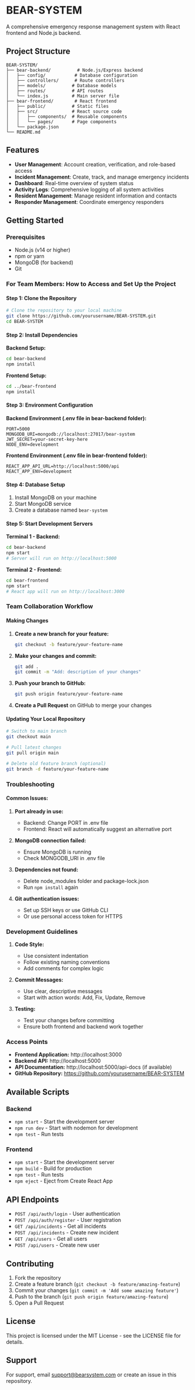 # BEAR-SYSTEM

A comprehensive emergency response management system with React frontend and Node.js backend.

## Project Structure

```
BEAR-SYSTEM/
├── bear-backend/          # Node.js/Express backend
│   ├── config/           # Database configuration
│   ├── controllers/      # Route controllers
│   ├── models/          # Database models
│   ├── routes/          # API routes
│   └── index.js         # Main server file
├── bear-frontend/        # React frontend
│   ├── public/          # Static files
│   ├── src/             # React source code
│   │   ├── components/  # Reusable components
│   │   └── pages/       # Page components
│   └── package.json
└── README.md
```

## Features

- **User Management**: Account creation, verification, and role-based access
- **Incident Management**: Create, track, and manage emergency incidents
- **Dashboard**: Real-time overview of system status
- **Activity Logs**: Comprehensive logging of all system activities
- **Resident Management**: Manage resident information and contacts
- **Responder Management**: Coordinate emergency responders

## Getting Started

### Prerequisites

- Node.js (v14 or higher)
- npm or yarn
- MongoDB (for backend)
- Git

### For Team Members: How to Access and Set Up the Project

#### Step 1: Clone the Repository
```bash
# Clone the repository to your local machine
git clone https://github.com/yourusername/BEAR-SYSTEM.git
cd BEAR-SYSTEM
```

#### Step 2: Install Dependencies

**Backend Setup:**
```bash
cd bear-backend
npm install
```

**Frontend Setup:**
```bash
cd ../bear-frontend
npm install
```

#### Step 3: Environment Configuration

**Backend Environment (.env file in bear-backend folder):**
```env
PORT=5000
MONGODB_URI=mongodb://localhost:27017/bear-system
JWT_SECRET=your-secret-key-here
NODE_ENV=development
```

**Frontend Environment (.env file in bear-frontend folder):**
```env
REACT_APP_API_URL=http://localhost:5000/api
REACT_APP_ENV=development
```

#### Step 4: Database Setup
1. Install MongoDB on your machine
2. Start MongoDB service
3. Create a database named `bear-system`

#### Step 5: Start Development Servers

**Terminal 1 - Backend:**
```bash
cd bear-backend
npm start
# Server will run on http://localhost:5000
```

**Terminal 2 - Frontend:**
```bash
cd bear-frontend
npm start
# React app will run on http://localhost:3000
```

### Team Collaboration Workflow

#### Making Changes
1. **Create a new branch for your feature:**
   ```bash
   git checkout -b feature/your-feature-name
   ```

2. **Make your changes and commit:**
   ```bash
   git add .
   git commit -m "Add: description of your changes"
   ```

3. **Push your branch to GitHub:**
   ```bash
   git push origin feature/your-feature-name
   ```

4. **Create a Pull Request** on GitHub to merge your changes

#### Updating Your Local Repository
```bash
# Switch to main branch
git checkout main

# Pull latest changes
git pull origin main

# Delete old feature branch (optional)
git branch -d feature/your-feature-name
```

### Troubleshooting

#### Common Issues:
1. **Port already in use:**
   - Backend: Change PORT in .env file
   - Frontend: React will automatically suggest an alternative port

2. **MongoDB connection failed:**
   - Ensure MongoDB is running
   - Check MONGODB_URI in .env file

3. **Dependencies not found:**
   - Delete node_modules folder and package-lock.json
   - Run `npm install` again

4. **Git authentication issues:**
   - Set up SSH keys or use GitHub CLI
   - Or use personal access token for HTTPS

### Development Guidelines

1. **Code Style:**
   - Use consistent indentation
   - Follow existing naming conventions
   - Add comments for complex logic

2. **Commit Messages:**
   - Use clear, descriptive messages
   - Start with action words: Add, Fix, Update, Remove

3. **Testing:**
   - Test your changes before committing
   - Ensure both frontend and backend work together

### Access Points

- **Frontend Application:** http://localhost:3000
- **Backend API:** http://localhost:5000
- **API Documentation:** http://localhost:5000/api-docs (if available)
- **GitHub Repository:** https://github.com/yourusername/BEAR-SYSTEM

## Available Scripts

### Backend
- `npm start` - Start the development server
- `npm run dev` - Start with nodemon for development
- `npm test` - Run tests

### Frontend
- `npm start` - Start the development server
- `npm build` - Build for production
- `npm test` - Run tests
- `npm eject` - Eject from Create React App

## API Endpoints

- `POST /api/auth/login` - User authentication
- `POST /api/auth/register` - User registration
- `GET /api/incidents` - Get all incidents
- `POST /api/incidents` - Create new incident
- `GET /api/users` - Get all users
- `POST /api/users` - Create new user

## Contributing

1. Fork the repository
2. Create a feature branch (`git checkout -b feature/amazing-feature`)
3. Commit your changes (`git commit -m 'Add some amazing feature'`)
4. Push to the branch (`git push origin feature/amazing-feature`)
5. Open a Pull Request

## License

This project is licensed under the MIT License - see the LICENSE file for details.

## Support

For support, email support@bearsystem.com or create an issue in this repository.
